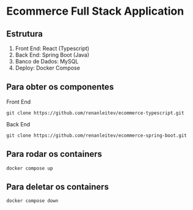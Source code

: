 # Ecommerce Full Stack Application

## Estrutura

1. Front End: React (Typescript)
2. Back End: Spring Boot (Java)
3. Banco de Dados: MySQL 
4. Deploy: Docker Compose

## Para obter os componentes

Front End
	
	git clone https://github.com/renanleitev/ecommerce-typescript.git

Back End

	git clone https://github.com/renanleitev/ecommerce-spring-boot.git

## Para rodar os containers

	docker compose up

## Para deletar os containers

	docker compose down